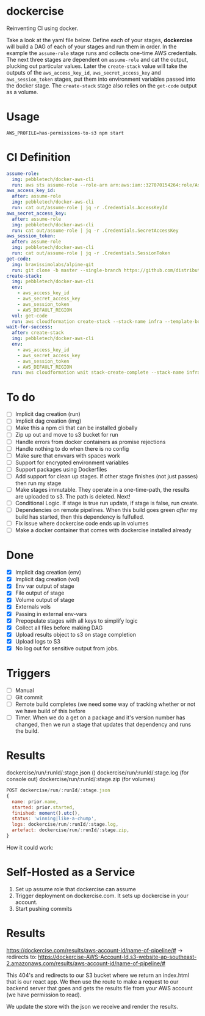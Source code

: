 # dockercise

Reinventing CI using docker.

Take a look at the yaml file below. Define each of your stages, **dockercise** will build a DAG of each of your stages and run them in order. In the example the `assume-role` stage runs and collects one-time AWS credentials. The next three stages are dependent on `assume-role` and cat the output, plucking out particular values. Later the `create-stack` value will take the outputs of the `aws_access_key_id`, `aws_secret_access_key` and `aws_session_token` stages, put them into environment variables passed into the docker stage. The `create-stack` stage also relies on the `get-code` output as a volume.

# Usage
`AWS_PROFILE=has-permissions-to-s3 npm start`

# CI Definition

```yaml
assume-role:
  img: pebbletech/docker-aws-cli
  run: aws sts assume-role --role-arn arn:aws:iam::327070154264:role/AssumeThis --role-session-name deploy
aws_access_key_id:
  after: assume-role
  img: pebbletech/docker-aws-cli
  run: cat out/assume-role | jq -r .Credentials.AccessKeyId
aws_secret_access_key:
  after: assume-role
  img: pebbletech/docker-aws-cli
  run: cat out/assume-role | jq -r .Credentials.SecretAccessKey
aws_session_token:
  after: assume-role
  img: pebbletech/docker-aws-cli
  run: cat out/assume-role | jq -r .Credentials.SessionToken
get-code:
  img: bravissimolabs/alpine-git
  run: git clone -b master --single-branch https://github.com/distributedlife/dockercise.git get-code
create-stack:
  img: pebbletech/docker-aws-cli
  env:
    - aws_access_key_id
    - aws_secret_access_key
    - aws_session_token
    - AWS_DEFAULT_REGION
  vol: get-code
  run: aws cloudformation create-stack --stack-name infra --template-body file://get-code/example.yaml
wait-for-success:
  after: create-stack
  img: pebbletech/docker-aws-cli
  env:
    - aws_access_key_id
    - aws_secret_access_key
    - aws_session_token
    - AWS_DEFAULT_REGION
  run: aws cloudformation wait stack-create-complete --stack-name infra
```

# To do
- [ ] Implicit dag creation (run)
- [ ] Implicit dag creation (img)
- [ ] Make this a npm cli that can be installed globally
- [ ] Zip up out and move to s3 bucket for run
- [ ] Handle errors from docker containers as promise rejections
- [ ] Handle nothing to do when there is no config
- [ ] Make sure that envvars with spaces work
- [ ] Support for encrypted environment variables
- [ ] Support packages using Dockerfiles
- [ ] Add support for clean up stages. If other stage finishes (not just passes) then run my stage
- [ ] Make stages immutable. They operate in a one-time-path, the results are uploaded to s3. The path is deleted. Next!
- [ ] Conditional Logic. If stage is true run update, if stage is false, run create.
- [ ] Dependencies on remote pipelines. When this build goes green _after_ my build has started, then this dependency is fulfulled.
- [ ] Fix issue where dockercise code ends up in volumes
- [ ] Make a docker container that comes with dockercise installed already

# Done
- [x] Implicit dag creation (env)
- [x] Implicit dag creation (vol)
- [x] Env var output of stage
- [x] File output of stage
- [x] Volume output of stage
- [x] Externals vols
- [x] Passing in external env-vars
- [x] Prepopulate stages with all keys to simplify logic
- [x] Collect all files before making DAG
- [x] Upload results object to s3 on stage completion
- [x] Upload logs to S3
- [x] No log out for sensitive output from jobs.

# Triggers
- [ ] Manual
- [ ] Git commit
- [ ] Remote build completes (we need some way of tracking whether or not we have build of this before
- [ ] Timer. When we do a get on a package and it's version number has changed, then we run a stage that updates that dependency and runs the build.

# Results

dockercise/run/:runId/:stage.json ()
dockercise/run/:runId/:stage.log (for console out)
dockercise/run/:runId/:stage.zip (for volumes)

```javascript
POST dockercise/run/:runId/:stage.json
{
  name: prior.name,
  started: prior.started,
  finished: moment().utc(),
  status: 'winning|like-a-chump',
  logs: dockercise/run/:runId/:stage.log,
  artefact: dockercise/run/:runId/:stage.zip,
}
```


How it could work:

# Self-Hosted as a Service
1. Set up assume role that dockercise can assume
2. Trigger deployment on dockercise.com. It sets up dockercise in your account.
3. Start pushing commits


# Results
https://dockercise.com/results/aws-account-id/name-of-pipeline/# -> redirects to:
https://dockercise-AWS-Account-Id.s3-website-ap-southeast-2.amazonaws.com/results/aws-account-id/name-of-pipeline/#

This 404's and redirects to our S3 bucket where we return an index.html that is our react app. We then use the route to make a request to our backend server that goes and gets the results file from your AWS account (we have permission to read).

We update the store with the json we receive and render the results.
